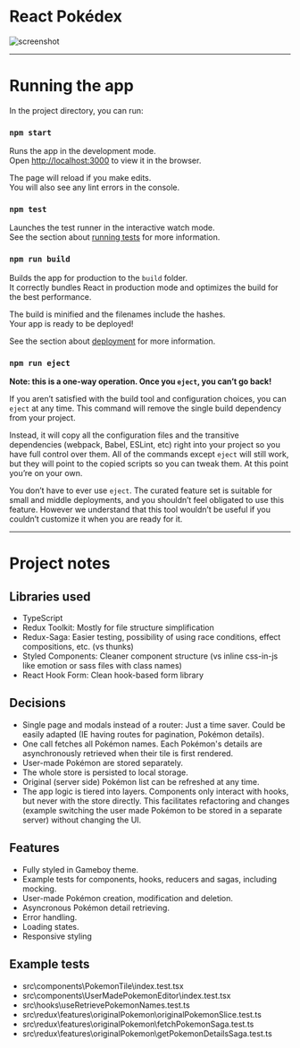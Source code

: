 # React Pokédex

![screenshot](https://user-images.githubusercontent.com/44483624/166608957-6954786f-bbfd-41d9-a0df-e2f849cd3ba2.png)


---


# Running the app
In the project directory, you can run:

### `npm start`

Runs the app in the development mode.\
Open [http://localhost:3000](http://localhost:3000) to view it in the browser.

The page will reload if you make edits.\
You will also see any lint errors in the console.

### `npm test`

Launches the test runner in the interactive watch mode.\
See the section about [running tests](https://facebook.github.io/create-react-app/docs/running-tests)
for more information.

### `npm run build`

Builds the app for production to the `build` folder.\
It correctly bundles React in production mode and optimizes the build for the best performance.

The build is minified and the filenames include the hashes.\
Your app is ready to be deployed!

See the section about [deployment](https://facebook.github.io/create-react-app/docs/deployment) for
more information.

### `npm run eject`

**Note: this is a one-way operation. Once you `eject`, you can’t go back!**

If you aren’t satisfied with the build tool and configuration choices, you can `eject` at any time.
This command will remove the single build dependency from your project.

Instead, it will copy all the configuration files and the transitive dependencies (webpack, Babel,
ESLint, etc) right into your project so you have full control over them. All of the commands except
`eject` will still work, but they will point to the copied scripts so you can tweak them. At this
point you’re on your own.

You don’t have to ever use `eject`. The curated feature set is suitable for small and middle
deployments, and you shouldn’t feel obligated to use this feature. However we understand that this
tool wouldn’t be useful if you couldn’t customize it when you are ready for it.


---


# Project notes

## Libraries used
-  TypeScript
-  Redux Toolkit: Mostly for file structure simplification
-  Redux-Saga: Easier testing, possibility of using race conditions, effect compositions, etc. (vs thunks)
-  Styled Components: Cleaner component structure (vs inline css-in-js like emotion or sass files with class names)
-  React Hook Form: Clean hook-based form library

## Decisions
- Single page and modals instead of a router: Just a time saver. Could be easily adapted (IE having routes for pagination, Pokémon details).
- One call fetches all Pokémon names. Each Pokémon's details are asynchronously retrieved when their tile is first rendered.
- User-made Pokémon are stored separately.
- The whole store is persisted to local storage.
- Original (server side) Pokémon list can be refreshed at any time.
- The app logic is tiered into layers. Components only interact with hooks, but never with the store directly. This facilitates refactoring and changes (example switching the user made Pokémon to be stored in a separate server) without changing the UI.

## Features
- Fully styled in Gameboy theme.
- Example tests for components, hooks, reducers and sagas, including mocking.
- User-made Pokémon creation, modification and deletion.
- Asyncronous Pokémon detail retrieving.
- Error handling.
- Loading states.
- Responsive styling

## Example tests
- src\components\PokemonTile\index.test.tsx
- src\components\UserMadePokemonEditor\index.test.tsx
- src\hooks\useRetrievePokemonNames.test.ts
- src\redux\features\originalPokemon\originalPokemonSlice.test.ts
- src\redux\features\originalPokemon\fetchPokemonSaga.test.ts
- src\redux\features\originalPokemon\getPokemonDetailsSaga.test.ts
